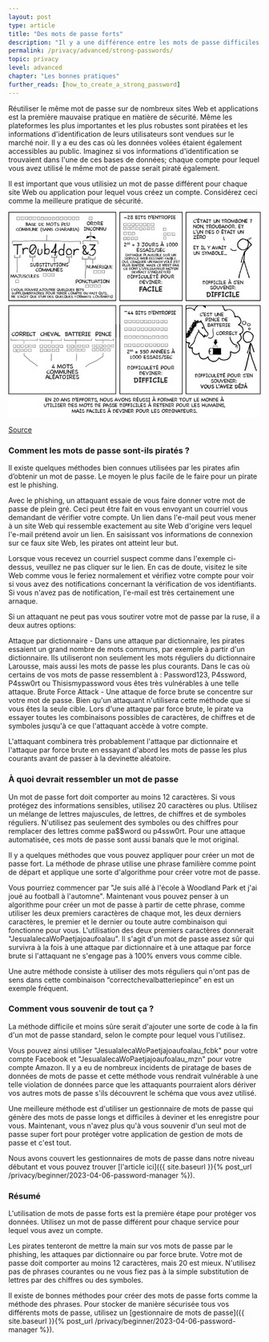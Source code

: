 ```yaml
---
layout: post
type: article
title: "Des mots de passe forts"
description: "Il y a une différence entre les mots de passe difficiles à retenir et ceux qui sont sûrs. Nous vous montrons ici comment créer ces derniers."
permalink: /privacy/advanced/strong-passwords/
topic: privacy
level: advanced
chapter: "Les bonnes pratiques"
further_reads: [how_to_create_a_strong_password]
---
```


Réutiliser le même mot de passe sur de nombreux sites Web et applications est la première mauvaise pratique en matière de sécurité. Même les plateformes les plus importantes et les plus robustes sont piratées et les informations d'identification de leurs utilisateurs sont vendues sur le marché noir. Il y a eu des cas où les données volées étaient également accessibles au public. Imaginez si vos informations d'identification se trouvaient dans l'une de ces bases de données; chaque compte pour lequel vous avez utilisé le même mot de passe serait piraté également.

Il est important que vous utilisiez un mot de passe différent pour chaque site Web ou application pour lequel vous créez un compte. Considérez ceci comme la meilleure pratique de sécurité.

![password](/assets/post_files/privacy/advanced/strong-passwords/FR_password.jpg)

[Source](https://xkcd.com/936/)

### Comment les mots de passe sont-ils piratés ?

Il existe quelques méthodes bien connues utilisées par les pirates afin d’obtenir un mot de passe. Le moyen le plus facile de le faire pour un pirate est le phishing.

Avec le phishing, un attaquant essaie de vous faire donner votre mot de passe de plein gré. Ceci peut être fait en vous envoyant un courriel vous demandant de vérifier votre compte. Un lien dans l'e-mail peut vous mener à un site Web qui ressemble exactement au site Web d'origine vers lequel l'e-mail prétend avoir un lien. En saisissant vos informations de connexion sur ce faux site Web, les pirates ont atteint leur but.

Lorsque vous recevez un courriel suspect comme dans l'exemple ci-dessus, veuillez ne pas cliquer sur le lien. En cas de doute, visitez le site Web comme vous le feriez normalement et vérifiez votre compte pour voir si vous avez des notifications concernant la vérification de vos identifiants. Si vous n'avez pas de notification, l'e-mail est très certainement une arnaque.

Si un attaquant ne peut pas vous soutirer votre mot de passe par la ruse, il a deux autres options:

Attaque par dictionnaire - Dans une attaque par dictionnaire, les pirates essaient un grand nombre de mots communs, par exemple à partir d'un dictionnaire. Ils utiliseront non seulement les mots réguliers du dictionnaire Larousse, mais aussi les mots de passe les plus courants. Dans le cas où certains de vos mots de passe ressemblent à : Password123, P4ssword, P4ssw0rt ou Thisismypassword vous êtes très vulnérables à une telle attaque.
Brute Force Attack - Une attaque de force brute se concentre sur votre mot de passe. Bien qu'un attaquant n'utilisera cette méthode que si vous êtes la seule cible. Lors d'une attaque par force brute, le pirate va essayer toutes les combinaisons possibles de caractères, de chiffres et de symboles jusqu'à ce que l'attaquant accède à votre compte.

L'attaquant combinera très probablement l'attaque par dictionnaire et l'attaque par force brute en essayant d'abord les mots de passe les plus courants avant de passer à la devinette aléatoire.

### À quoi devrait ressembler un mot de passe

Un mot de passe fort doit comporter au moins 12 caractères. Si vous protégez des informations sensibles, utilisez 20 caractères ou plus. Utilisez un mélange de lettres majuscules, de lettres, de chiffres et de symboles réguliers. N'utilisez pas seulement des symboles ou des chiffres pour remplacer des lettres comme pa$$word ou p4ssw0rt. Pour une attaque automatisée, ces mots de passe sont aussi banals que le mot original.

Il y a quelques méthodes que vous pouvez appliquer pour créer un mot de passe fort. La méthode de phrase utilise une phrase familière comme point de départ et applique une sorte d'algorithme pour créer votre mot de passe.

Vous pourriez commencer par "Je suis allé à l'école à Woodland Park et j'ai joué au football à l'automne". Maintenant vous pouvez penser à un algorithme pour créer un mot de passe à partir de cette phrase, comme utiliser les deux premiers caractères de chaque mot, les deux derniers caractères, le premier et le dernier ou toute autre combinaison qui fonctionne pour vous. L'utilisation des deux premiers caractères donnerait "JesualalecaWoPaetjajoaufoalau". Il s'agit d'un mot de passe assez sûr qui survivra à la fois à une attaque par dictionnaire et à une attaque par force brute si l'attaquant ne s'engage pas à 100% envers vous comme cible.

Une autre méthode consiste à utiliser des mots réguliers qui n'ont pas de sens dans cette combinaison “correctchevalbatteriepince” en est un exemple fréquent.

### Comment vous souvenir de tout ça ?

La méthode difficile et moins sûre serait d'ajouter une sorte de code à la fin d'un mot de passe standard, selon le compte pour lequel vous l'utilisez.

Vous pouvez ainsi utiliser "JesualalecaWoPaetjajoaufoalau_fcbk" pour votre compte Facebook et "JesualalecaWoPaetjajoaufoalau_mzn" pour votre compte Amazon. Il y a eu de nombreux incidents de piratage de bases de données de mots de passe et cette méthode vous rendrait vulnérable à une telle violation de données parce que les attaquants pourraient alors dériver vos autres mots de passe s'ils découvrent le schéma que vous avez utilisé.

Une meilleure méthode est d'utiliser un gestionnaire de mots de passe qui génère des mots de passe longs et difficiles à deviner et les enregistre pour vous. Maintenant, vous n'avez plus qu'à vous souvenir d'un seul mot de passe super fort pour protéger votre application de gestion de mots de passe et c'est tout.

Nous avons couvert les gestionnaires de mots de passe dans notre niveau débutant et vous pouvez trouver [l'article ici]({{ site.baseurl }}{% post_url /privacy/beginner/2023-04-06-password-manager %}).

### Résumé

L'utilisation de mots de passe forts est la première étape pour protéger vos données. Utilisez un mot de passe différent pour chaque service pour lequel vous avez un compte.

Les pirates tenteront de mettre la main sur vos mots de passe par le phishing, les attaques par dictionnaire ou par force brute. Votre mot de passe doit comporter au moins 12 caractères, mais 20 est mieux. N'utilisez pas de phrases courantes ou ne vous fiez pas à la simple substitution de lettres par des chiffres ou des symboles.

Il existe de bonnes méthodes pour créer des mots de passe forts comme la méthode des phrases. Pour stocker de manière sécurisée tous vos différents mots de passe, utilisez un [gestionnaire de mots de passe]({{ site.baseurl }}{% post_url /privacy/beginner/2023-04-06-password-manager %}).
